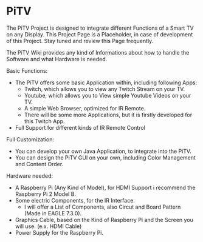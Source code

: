 # PiTV
The PiTV Project is designed to integrate different Functions of a Smart TV on any Display.
This Project Page is a Placeholder, in case of development of this Project. Stay tuned and review this Page frequently.


The PiTV Wiki provides any kind of Informations about how to handle the Software and what Hardware is needed.


Basic Functions:
  - The PiTV offers some basic Application within, including following Apps:
    - Twitch, which allows you to view any Twitch Stream on your TV.
    - Youtube, which allows you to View simple Youtube Videos on your TV.
    - A simple Web Browser, optimized for IR Remote.
    - There will be some more Applications, but it is firstly developed for this Twitch App.
  - Full Support for different kinds of IR Remote Control



Full Customization:
  - You can develop your own Java Application, to integrate into the PiTV.
  - You can design the PiTV GUI on your own, including Color Management and Content Order.

Hardware needed:
  - A Raspberry Pi (Any Kind of Model), for HDMI Support i recommend the Raspberry Pi 2 Model B.
  - Some electric Components, for the IR Interface.
    - I will offer a List of Components, also Circut and Board Pattern (Made in EAGLE 7.3.0).
  - Graphics Cable, based on the Kind of Raspberry Pi and the Screen you will use. (e.x. HDMI Cable)
  - Power Supply for the Raspberry Pi.
